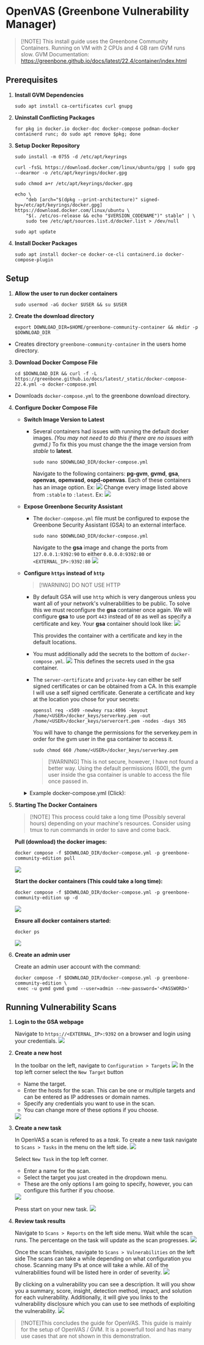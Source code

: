 # OpenVAS (Greenbone Vulnerability Manager)
>[!NOTE] This install guide uses the Greenbone Community Containers. Running on VM with 2 CPUs and 4 GB ram GVM runs slow. GVM Documentation: https://greenbone.github.io/docs/latest/22.4/container/index.html

## Prerequisites
1. **Install GVM Dependencies**
	```
	sudo apt install ca-certificates curl gnupg
	```
	
2. **Uninstall Conflicting Packages**
	```
	for pkg in docker.io docker-doc docker-compose podman-docker containerd runc; do sudo apt remove $pkg; done
	```

3. **Setup Docker Repository**
	```
	sudo install -m 0755 -d /etc/apt/keyrings
	```
	```
	curl -fsSL https://download.docker.com/linux/ubuntu/gpg | sudo gpg --dearmor -o /etc/apt/keyrings/docker.gpg
	```
	```
	sudo chmod a+r /etc/apt/keyrings/docker.gpg
	```
	```
	echo \
	    "deb [arch="$(dpkg --print-architecture)" signed-by=/etc/apt/keyrings/docker.gpg] https://download.docker.com/linux/ubuntu \
		"$(. /etc/os-release && echo "$VERSION_CODENAME")" stable" | \
		sudo tee /etc/apt/sources.list.d/docker.list > /dev/null
	```
	```
	sudo apt update
	```
4. **Install Docker Packages**
    ```
    sudo apt install docker-ce docker-ce-cli containerd.io docker-compose-plugin
    ```

## Setup
1. **Allow the user to run docker containers**
	```
	sudo usermod -aG docker $USER && su $USER
	```
2. **Create the download directory**
	```
	export DOWNLOAD_DIR=$HOME/greenbone-community-container && mkdir -p $DOWNLOAD_DIR
	```
- Creates directory `greenbone-community-container` in the users home directory.

3. **Download Docker Compose File**
	```
	cd $DOWNLOAD_DIR && curl -f -L https://greenbone.github.io/docs/latest/_static/docker-compose-22.4.yml -o docker-compose.yml
	```
- Downloads `docker-compose.yml` to the greenbone download directory.

4. **Configure Docker Compose File**
	- **Switch Image Version to Latest**
		- Several containers had issues with running the default docker images. *(You may not need to do this if there are no issues with gvmd.)* To fix this you must change the the image version from *stable* to **latest**.
			```
			sudo nano $DOWNLOAD_DIR/docker-compose.yml
			```
			Navigate to the following containers: **pg-gvm**, **gvmd**, **gsa**, **openvas**, **openvasd**, **ospd-openvas**.
			Each of these containers has an image option. Ex:
			<img  src="Images/ContainerStable.png">
			Change every image listed above from `:stable` to `:latest`. Ex:
			<img  src="Images/ContainerLatest.png">
			
	- **Expose Greenbone Security Assistant**
		- The `docker-compose.yml` file must be configured to expose the Greenbone Security Assistant (GSA) to an external interface. 
			```
			sudo nano $DOWNLOAD_DIR/docker-compose.yml
			```
			Navigate to the **gsa** image and change the ports from `127.0.0.1:9392:90` to either `0.0.0.0:9392:80` or `<EXTERNAL_IP>:9392:80`
			<img  src="Images/gsaHTTPS.png">
	- **Configure `https` instead of `http`**
        >[!WARNING] DO NOT USE HTTP

		- By default GSA will use `http` which is very dangerous unless you  want all of your network's vulnerabilities to be public.
			To solve this we must reconfigure the **gsa** container once again.
			We will configure **gsa** to use port `443` instead of `80` as well as specify a certificate and key.
			Your **gsa** container should look like:
            <img  src="Images/gsaSecrets.png">
			
			This provides the container with a certificate and key in the default locations.
			
		- You must additionally add the secrets to the bottom of `docker-compose.yml`.
			<img  src="Images/Secrets.png">
			This defines the secrets used in the gsa container.
			
		- The `server-certificate` and `private-key` can either be self signed certificates or can be obtained from a CA.
			In this example I will use a self signed certificate. Generate a certificate and key at the location you chose for your secrets:
			```
			openssl req -x509 -newkey rsa:4096 -keyout /home/<USER>/docker_keys/serverkey.pem -out /home/<USER>/docker_keys/servercert.pem -nodes -days 365
			```
            You will have to change the permissions for the serverkey.pem in order for the gvm user in the gsa container to access it.
            ```
            sudo chmod 660 /home/<USER>/docker_keys/serverkey.pem
            ```
            >[!WARNING] This is not secure, however, I have not found a better way. Using the default permissions (600), the gvm user inside the gsa container is unable to access the file once passed in.
            

        <details>
        <summary>Example docker-compose.yml (Click):</summary>

            services:
                vulnerability-tests:
                image: registry.community.greenbone.net/community/vulnerability-tests
                environment:
                    STORAGE_PATH: /var/lib/openvas/22.04/vt-data/nasl
                volumes:
                    - vt_data_vol:/mnt

                notus-data:
                image: registry.community.greenbone.net/community/notus-data
                volumes:
                    - notus_data_vol:/mnt

                scap-data:
                image: registry.community.greenbone.net/community/scap-data
                volumes:
                    - scap_data_vol:/mnt

                cert-bund-data:
                image: registry.community.greenbone.net/community/cert-bund-data
                volumes:
                    - cert_data_vol:/mnt

                dfn-cert-data:
                image: registry.community.greenbone.net/community/dfn-cert-data
                volumes:
                    - cert_data_vol:/mnt
                depends_on:
                    - cert-bund-data

                data-objects:
                image: registry.community.greenbone.net/community/data-objects
                volumes:
                    - data_objects_vol:/mnt

                report-formats:
                image: registry.community.greenbone.net/community/report-formats
                volumes:
                    - data_objects_vol:/mnt
                depends_on:
                    - data-objects

                gpg-data:
                image: registry.community.greenbone.net/community/gpg-data
                volumes:
                    - gpg_data_vol:/mnt

                redis-server:
                image: registry.community.greenbone.net/community/redis-server
                restart: on-failure
                volumes:
                    - redis_socket_vol:/run/redis/

                pg-gvm:
                image: registry.community.greenbone.net/community/pg-gvm:latest
                restart: on-failure
                volumes:
                    - psql_data_vol:/var/lib/postgresql
                    - psql_socket_vol:/var/run/postgresql

                gvmd:
                image: registry.community.greenbone.net/community/gvmd:latest
                restart: on-failure
                volumes:
                    - gvmd_data_vol:/var/lib/gvm
                    - scap_data_vol:/var/lib/gvm/scap-data/
                    - cert_data_vol:/var/lib/gvm/cert-data
                    - data_objects_vol:/var/lib/gvm/data-objects/gvmd
                    - vt_data_vol:/var/lib/openvas/plugins
                    - psql_data_vol:/var/lib/postgresql
                    - gvmd_socket_vol:/run/gvmd
                    - ospd_openvas_socket_vol:/run/ospd
                    - psql_socket_vol:/var/run/postgresql
                depends_on:
                    pg-gvm:
                    condition: service_started
                    scap-data:
                    condition: service_completed_successfully
                    cert-bund-data:
                    condition: service_completed_successfully
                    dfn-cert-data:
                    condition: service_completed_successfully
                    data-objects:
                    condition: service_completed_successfully
                    report-formats:
                    condition: service_completed_successfully

                gsa:
                image: registry.community.greenbone.net/community/gsa:latest
                restart: on-failure
                ports:
                    - 0.0.0.0:9392:443
                volumes:
                    - gvmd_socket_vol:/run/gvmd
                secrets:
                    - source: server-certificate
                      target: /var/lib/gvm/CA/servercert.pem
                    - source: private-key
                      target: /var/lib/gvm/private/CA/serverkey.pem
                depends_on:
                    - gvmd
                # Sets log level of openvas to the set LOG_LEVEL within the env
                # and changes log output to /var/log/openvas instead /var/log/gvm
                # to reduce likelyhood of unwanted log interferences
                configure-openvas:
                image: registry.community.greenbone.net/community/openvas-scanner:stable
                volumes:
                    - openvas_data_vol:/mnt
                    - openvas_log_data_vol:/var/log/openvas
                command:
                    - /bin/sh
                    - -c
                    - |
                    printf "table_driven_lsc = yes\nopenvasd_server = http://openvasd:80\n" > /mnt/openvas.conf
                    sed "s/127/128/" /etc/openvas/openvas_log.conf | sed 's/gvm/openvas/' > /mnt/openvas_log.conf
                    chmod 644 /mnt/openvas.conf
                    chmod 644 /mnt/openvas_log.conf
                    touch /var/log/openvas/openvas.log
                    chmod 666 /var/log/openvas/openvas.log

                # shows logs of openvas
                openvas:
                image: registry.community.greenbone.net/community/openvas-scanner:latest
                restart: on-failure
                volumes:
                    - openvas_data_vol:/etc/openvas
                    - openvas_log_data_vol:/var/log/openvas
                command:
                    - /bin/sh
                    - -c
                    - |
                    cat /etc/openvas/openvas.conf
                    tail -f /var/log/openvas/openvas.log
                depends_on:
                    configure-openvas:
                    condition: service_completed_successfully

                openvasd:
                image: registry.community.greenbone.net/community/openvas-scanner:latest
                restart: on-failure
                environment:
                    # `service_notus` is set to disable everything but notus,
                    # if you want to utilize openvasd directly removed `OPENVASD_MODE`
                    OPENVASD_MODE: service_notus
                    GNUPGHOME: /etc/openvas/gnupg
                    LISTENING: 0.0.0.0:80
                volumes:
                    - openvas_data_vol:/etc/openvas
                    - openvas_log_data_vol:/var/log/openvas
                    - gpg_data_vol:/etc/openvas/gnupg
                    - notus_data_vol:/var/lib/notus
                # enable port forwarding when you want to use the http api from your host machine
                # ports:
                #   - 127.0.0.1:3000:80
                depends_on:
                    vulnerability-tests:
                    condition: service_completed_successfully
                    configure-openvas:
                    condition: service_completed_successfully
                    gpg-data:
                    condition: service_completed_successfully
                networks:
                    default:
                    aliases:
                        - openvasd

                ospd-openvas:
                image: registry.community.greenbone.net/community/ospd-openvas:latest
                restart: on-failure
                hostname: ospd-openvas.local
                cap_add:
                    - NET_ADMIN # for capturing packages in promiscuous mode
                    - NET_RAW # for raw sockets e.g. used for the boreas alive detection
                security_opt:
                    - seccomp=unconfined
                    - apparmor=unconfined
                command:
                    [
                    "ospd-openvas",
                    "-f",
                    "--config",
                    "/etc/gvm/ospd-openvas.conf",
                    "--notus-feed-dir",
                    "/var/lib/notus/advisories",
                    "-m",
                    "666"
                    ]
                volumes:
                    - gpg_data_vol:/etc/openvas/gnupg
                    - vt_data_vol:/var/lib/openvas/plugins
                    - notus_data_vol:/var/lib/notus
                    - ospd_openvas_socket_vol:/run/ospd
                    - redis_socket_vol:/run/redis/
                    - openvas_data_vol:/etc/openvas/
                    - openvas_log_data_vol:/var/log/openvas
                depends_on:
                    redis-server:
                    condition: service_started
                    gpg-data:
                    condition: service_completed_successfully
                    vulnerability-tests:
                    condition: service_completed_successfully
                    configure-openvas:
                    condition: service_completed_successfully

                gvm-tools:
                image: registry.community.greenbone.net/community/gvm-tools
                volumes:
                    - gvmd_socket_vol:/run/gvmd
                    - ospd_openvas_socket_vol:/run/ospd
                depends_on:
                    - gvmd
                    - ospd-openvas

            volumes:
                gpg_data_vol:
                scap_data_vol:
                cert_data_vol:
                data_objects_vol:
                gvmd_data_vol:
                psql_data_vol:
                vt_data_vol:
                notus_data_vol:
                psql_socket_vol:
                gvmd_socket_vol:
                ospd_openvas_socket_vol:
                redis_socket_vol:
                openvas_data_vol:
                openvas_log_data_vol:

            secrets:
                server-certificate:
                    file: /home/blueteam/docker_keys/servercert.pem
                private-key:
                    file: /home/blueteam/docker_keys/serverkey.pem
        </details>

5. **Starting The Docker Containers**
    
    > [!NOTE] This process could take a long time (Possibly several hours) depending on your machine's resources. Consider using tmux to run commands in order to save and come back.

    **Pull (download) the docker images:**
    ```
    docker compose -f $DOWNLOAD_DIR/docker-compose.yml -p greenbone-community-edition pull
    ```
    <img  src="Images/DockerPull.png">


    **Start the docker containers (This could take a long time):**
    ```
    docker compose -f $DOWNLOAD_DIR/docker-compose.yml -p greenbone-community-edition up -d
    ```
    <img  src="Images/DockerUp.png">

    **Ensure all docker containers started:**
    ```
    docker ps
    ```
    <img  src="Images/DockerPS.png">

6. **Create an admin user**
   
   Create an admin user account with the command:
   ```
   docker compose -f $DOWNLOAD_DIR/docker-compose.yml -p greenbone-community-edition \
    exec -u gvmd gvmd gvmd --user=admin --new-password='<PASSWORD>'
   ```


## Running Vulnerability Scans
1. **Login to the GSA webpage**

    Navigate to `https://<EXTERNAL_IP>:9392` on a browser and login using your credentials.
   <img  src="Images/WebLogin.png">

2. **Create a new host**

    In the toolbar on the left, navigate to `Configuration > Targets`
    <img  src="Images/WebTargets.png">
    In the top left corner select the `New Target` button

    - Name the target.
    - Enter the hosts for the scan. This can be one or multiple targets and can be entered as IP addresses or domain names.
    - Specify any credentials you want to use in the scan.
    - You can change more of these options if you choose.

    <img  src="Images/WebNewTargets.png">

3. **Create a new task**

    In OpenVAS a scan is refered to as a *task*. To create a new task navigate to `Scans > Tasks` in the menu on the left side.
    <img  src="Images/WebTasks.png">

    Select `New Task` in the top left corner.
    - Enter a name for the scan.
    - Select the target you just created in the dropdown menu.
    - These are the only options I am going to specify, however, you can configure this further if you choose.

    <img  src="Images/WebNewTask.png">

    Press start on your new task.
    <img  src="Images/WebStartTask.png">

4. **Review task results**

    Navigate to `Scans > Reports` on the left side menu. Wait while the scan runs. The percentage on the task will update as the scan progresses.
    <img  src="Images/WebReports.png">

    Once the scan finishes, navigate to `Scans > Vulnerabilities` on the left side The scans can take a while depending on what configuration you chose. Scanning many IPs at once will take a while. All of the vulnerabilities found will be listed here in order of severity.
    <img  src="Images/WebVulnerabilities.png">

    By clicking on a vulnerability you can see a description. It will you show you a summary, score, insight, detection method, impact, and solution for each vulnerability. Additionally, it will give you links to the vulnerability disclosure which you can use to see methods of exploiting the vulnerability.
    <img  src="Images/WebCVE.png">

>[!NOTE]This concludes the guide for OpenVAS. This guide is mainly for the setup of OpenVAS / GVM. It is a powerfull tool and has many use cases that are not shown in this demonstration.